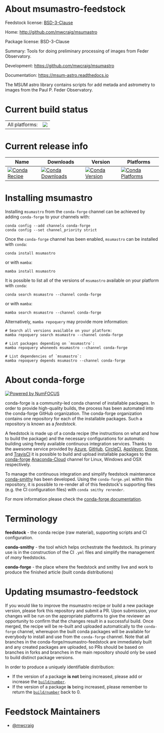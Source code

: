About msumastro-feedstock
=========================

Feedstock license: [BSD-3-Clause](https://github.com/conda-forge/msumastro-feedstock/blob/main/LICENSE.txt)

Home: http://github.com/mwcraig/msumastro

Package license: BSD-3-Clause

Summary: Tools for doing preliminary processing of images from Feder Observatory.

Development: https://github.com/mwcraig/msumastro

Documentation: https://msum-astro.readthedocs.io

The MSUM astro library contains scripts for add metada and astrometry to images from
the Paul P. Feder Observatory.


Current build status
====================


<table><tr><td>All platforms:</td>
    <td>
      <a href="https://dev.azure.com/conda-forge/feedstock-builds/_build/latest?definitionId=4023&branchName=main">
        <img src="https://dev.azure.com/conda-forge/feedstock-builds/_apis/build/status/msumastro-feedstock?branchName=main">
      </a>
    </td>
  </tr>
</table>

Current release info
====================

| Name | Downloads | Version | Platforms |
| --- | --- | --- | --- |
| [![Conda Recipe](https://img.shields.io/badge/recipe-msumastro-green.svg)](https://anaconda.org/conda-forge/msumastro) | [![Conda Downloads](https://img.shields.io/conda/dn/conda-forge/msumastro.svg)](https://anaconda.org/conda-forge/msumastro) | [![Conda Version](https://img.shields.io/conda/vn/conda-forge/msumastro.svg)](https://anaconda.org/conda-forge/msumastro) | [![Conda Platforms](https://img.shields.io/conda/pn/conda-forge/msumastro.svg)](https://anaconda.org/conda-forge/msumastro) |

Installing msumastro
====================

Installing `msumastro` from the `conda-forge` channel can be achieved by adding `conda-forge` to your channels with:

```
conda config --add channels conda-forge
conda config --set channel_priority strict
```

Once the `conda-forge` channel has been enabled, `msumastro` can be installed with `conda`:

```
conda install msumastro
```

or with `mamba`:

```
mamba install msumastro
```

It is possible to list all of the versions of `msumastro` available on your platform with `conda`:

```
conda search msumastro --channel conda-forge
```

or with `mamba`:

```
mamba search msumastro --channel conda-forge
```

Alternatively, `mamba repoquery` may provide more information:

```
# Search all versions available on your platform:
mamba repoquery search msumastro --channel conda-forge

# List packages depending on `msumastro`:
mamba repoquery whoneeds msumastro --channel conda-forge

# List dependencies of `msumastro`:
mamba repoquery depends msumastro --channel conda-forge
```


About conda-forge
=================

[![Powered by
NumFOCUS](https://img.shields.io/badge/powered%20by-NumFOCUS-orange.svg?style=flat&colorA=E1523D&colorB=007D8A)](https://numfocus.org)

conda-forge is a community-led conda channel of installable packages.
In order to provide high-quality builds, the process has been automated into the
conda-forge GitHub organization. The conda-forge organization contains one repository
for each of the installable packages. Such a repository is known as a *feedstock*.

A feedstock is made up of a conda recipe (the instructions on what and how to build
the package) and the necessary configurations for automatic building using freely
available continuous integration services. Thanks to the awesome service provided by
[Azure](https://azure.microsoft.com/en-us/services/devops/), [GitHub](https://github.com/),
[CircleCI](https://circleci.com/), [AppVeyor](https://www.appveyor.com/),
[Drone](https://cloud.drone.io/welcome), and [TravisCI](https://travis-ci.com/)
it is possible to build and upload installable packages to the
[conda-forge](https://anaconda.org/conda-forge) [Anaconda-Cloud](https://anaconda.org/)
channel for Linux, Windows and OSX respectively.

To manage the continuous integration and simplify feedstock maintenance
[conda-smithy](https://github.com/conda-forge/conda-smithy) has been developed.
Using the ``conda-forge.yml`` within this repository, it is possible to re-render all of
this feedstock's supporting files (e.g. the CI configuration files) with ``conda smithy rerender``.

For more information please check the [conda-forge documentation](https://conda-forge.org/docs/).

Terminology
===========

**feedstock** - the conda recipe (raw material), supporting scripts and CI configuration.

**conda-smithy** - the tool which helps orchestrate the feedstock.
                   Its primary use is in the construction of the CI ``.yml`` files
                   and simplify the management of *many* feedstocks.

**conda-forge** - the place where the feedstock and smithy live and work to
                  produce the finished article (built conda distributions)


Updating msumastro-feedstock
============================

If you would like to improve the msumastro recipe or build a new
package version, please fork this repository and submit a PR. Upon submission,
your changes will be run on the appropriate platforms to give the reviewer an
opportunity to confirm that the changes result in a successful build. Once
merged, the recipe will be re-built and uploaded automatically to the
`conda-forge` channel, whereupon the built conda packages will be available for
everybody to install and use from the `conda-forge` channel.
Note that all branches in the conda-forge/msumastro-feedstock are
immediately built and any created packages are uploaded, so PRs should be based
on branches in forks and branches in the main repository should only be used to
build distinct package versions.

In order to produce a uniquely identifiable distribution:
 * If the version of a package **is not** being increased, please add or increase
   the [``build/number``](https://docs.conda.io/projects/conda-build/en/latest/resources/define-metadata.html#build-number-and-string).
 * If the version of a package **is** being increased, please remember to return
   the [``build/number``](https://docs.conda.io/projects/conda-build/en/latest/resources/define-metadata.html#build-number-and-string)
   back to 0.

Feedstock Maintainers
=====================

* [@mwcraig](https://github.com/mwcraig/)

